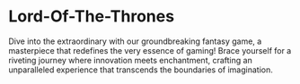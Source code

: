 # Lord-Of-The-Thrones
Dive into the extraordinary with our groundbreaking fantasy game, a masterpiece that redefines the very essence of gaming! Brace yourself for a riveting journey where innovation meets enchantment, crafting an unparalleled experience that transcends the boundaries of imagination.
